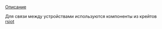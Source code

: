 [Описание](./doc/description.md)

Для связи между устройствами используются компоненты из крейтов [rsiot](https://github.com/Konstantin-Dudersky/rsiot)
